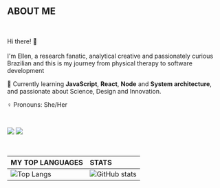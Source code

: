 <!-- <img src="images/banner_profile.png"></img> -->

<h2>  ABOUT ME </h2>
<br>
<p>
Hi there! 👋
<br>
<br>
I'm Ellen, a research fanatic, analytical creative and passionately curious Brazilian and this is my journey from physical therapy to software development
 
:open_book:    Currently learning **JavaScript**, **React**, **Node** and **System architecture**, and passionate about Science, Design and Innovation.

:female_sign:    Pronouns:  She/Her
</p>
<br>
<p>
 <a href="https://www.linkedin.com/in/ellen-gomes-software-developer/"><img src="https://img.shields.io/badge/-LinkedIn-DBC2E0?style=for-the-badge&logo=Linkedin&logoColor=FFFFFF"/></a>
  <a href="mailto:ellen_gomes14@hotmail.com?subject=Hello%20Ellen%20Gomes"><img src="https://img.shields.io/badge/-Email-DBC2E0?style=for-the-badge&logo=gmail&logoColor=FFFFFF"/></a>
</p>

<br>

| MY TOP LANGUAGES  | STATS |
| :------------- | :------------- |
| ![Top Langs](https://github-readme-stats.vercel.app/api/top-langs/?username=EllenCGomes&hide_title=True&hide_border=True&layout=compact) | ![GitHub stats](https://github-readme-stats.vercel.app/api?username=EllenCGomes&hide_title=True&hide_border=True&show_icons=True&icon_color=000&text_color=BB7DC1&theme=material-palenight&bg_color=FFFFFF&hide=total,stars,earned) |









